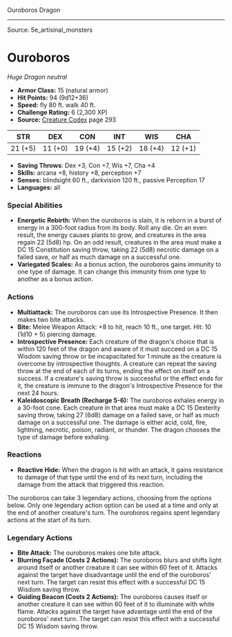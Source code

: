 <MonsterName/>Ouroboros</MonsterName>
<CreatureType/>Dragon</CreatureType>



---

Source: 5e_artisinal_monsters

# Ouroboros

*Huge* *Dragon* *neutral*

- **Armor Class:** 15 (natural armor)
- **Hit Points:** 94 (9d12+36)
- **Speed:** fly 80 ft. walk 40 ft.
- **Challenge Rating:** 6 (2,300 XP)
- **Source:** [Creature Codex](https://koboldpress.com/kpstore/product/creature-codex-for-5th-edition-dnd) page 293

| STR | DEX | CON | INT | WIS | CHA |
| --- | --- | --- | --- | --- | --- |
| 21 (+5) | 11 (+0) | 19 (+4) | 15 (+2) | 18 (+4) | 12 (+1) |

- **Saving Throws**: Dex +3, Con +7, Wis +7, Cha +4
- **Skills:** arcana +8, history +8, perception +7
- **Senses:** blindsight 60 ft., darkvision 120 ft., passive Perception 17
- **Languages:** all

### Special Abilities

- **Energetic Rebirth:** When the ouroboros is slain, it is reborn in a burst of energy in a 300-foot radius from its body. Roll any die. On an even result, the energy causes plants to grow, and creatures in the area regain 22 (5d8) hp. On an odd result, creatures in the area must make a DC 15 Constitution saving throw, taking 22 (5d8) necrotic damage on a failed save, or half as much damage on a successful one.
- **Variegated Scales:** As a bonus action, the ouroboros gains immunity to one type of damage. It can change this immunity from one type to another as a bonus action.

### Actions

- **Multiattack:** The ouroboros can use its Introspective Presence. It then makes two bite attacks.
- **Bite:** Melee Weapon Attack: +8 to hit, reach 10 ft., one target. Hit: 10 (1d10 + 5) piercing damage.
- **Introspective Presence:** Each creature of the dragon's choice that is within 120 feet of the dragon and aware of it must succeed on a DC 15 Wisdom saving throw or be incapacitated for 1 minute as the creature is overcome by introspective thoughts. A creature can repeat the saving throw at the end of each of its turns, ending the effect on itself on a success. If a creature's saving throw is successful or the effect ends for it, the creature is immune to the dragon's Introspective Presence for the next 24 hours.
- **Kaleidoscopic Breath (Recharge 5-6):** The ouroboros exhales energy in a 30-foot cone. Each creature in that area must make a DC 15 Dexterity saving throw, taking 27 (6d8) damage on a failed save, or half as much damage on a successful one. The damage is either acid, cold, fire, lightning, necrotic, poison, radiant, or thunder. The dragon chooses the type of damage before exhaling.

### Reactions

- **Reactive Hide:** When the dragon is hit with an attack, it gains resistance to damage of that type until the end of its next turn, including the damage from the attack that triggered this reaction.

The ouroboros can take 3 legendary actions, choosing from the options below. Only one legendary action option can be used at a time and only at the end of another creature's turn. The ouroboros regains spent legendary actions at the start of its turn.

### Legendary Actions

- **Bite Attack:** The ouroboros makes one bite attack.
- **Blurring Façade (Costs 2 Actions):** The ouroboros blurs and shifts light around itself or another creature it can see within 60 feet of it. Attacks against the target have disadvantage until the end of the ouroboros' next turn. The target can resist this effect with a successful DC 15 Wisdom saving throw.
- **Guiding Beacon (Costs 2 Actions):** The ouroboros causes itself or another creature it can see within 60 feet of it to illuminate with white flame. Attacks against the target have advantage until the end of the ouroboros' next turn. The target can resist this effect with a successful DC 15 Wisdom saving throw.


